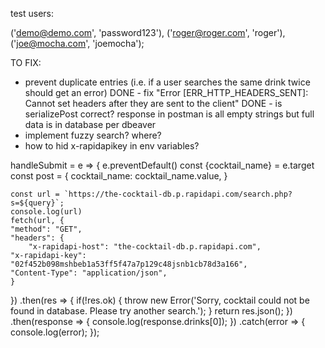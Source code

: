 test users:

('demo@demo.com', 'password123'),
    ('roger@roger.com', 'roger'),
    ('joe@mocha.com', 'joemocha');


TO FIX:
  - prevent duplicate entries (i.e. if a user searches the same drink twice should get an error)
  DONE - fix "Error [ERR_HTTP_HEADERS_SENT]: Cannot set headers after they are sent to the client"
  DONE - is serializePost correct? response in postman is all empty strings but full data is in database per dbeaver
  - implement fuzzy search? where?
  - how to hid x-rapidapikey in env variables?








handleSubmit = e => {
    e.preventDefault()
    const {cocktail_name} = e.target
    const post = {
      cocktail_name: cocktail_name.value,
    }

    const url = `https://the-cocktail-db.p.rapidapi.com/search.php?s=${query}`;
    console.log(url)
    fetch(url, {
	"method": "GET",
	"headers": {
		"x-rapidapi-host": "the-cocktail-db.p.rapidapi.com",
    "x-rapidapi-key": "02f452b098mshbeb1a53ff5f47a7p129c48jsnb1cb78d3a166",
    "Content-Type": "application/json",
	}
})
.then(res => {
  if(!res.ok) {
    throw new Error('Sorry, cocktail could not be found in database. Please try another search.');
  }
  return res.json();
})
.then(response => {
	console.log(response.drinks[0]);
})
.catch(error => {
	console.log(error);
});